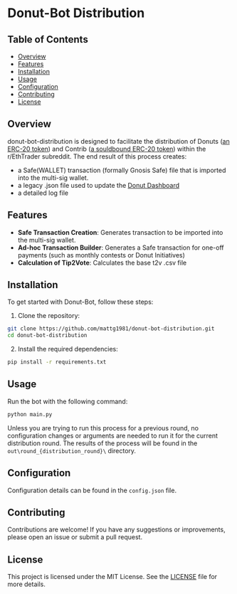 # Donut-Bot Distribution

## Table of Contents

- [Overview](#overview)
- [Features](#features)
- [Installation](#installation)
- [Usage](#usage)
- [Configuration](#configuration)
- [Contributing](#contributing)
- [License](#license)

## Overview

donut-bot-distribution is designed to facilitate the distribution of Donuts ([an ERC-20 token](https://arbiscan.io/token/0xf42e2b8bc2af8b110b65be98db1321b1ab8d44f5)) and Contrib ([a souldbound ERC-20 token](https://arbiscan.io/token/0xF28831db80a616dc33A5869f6F689F54ADd5b74C)) within the r/EthTrader subreddit. The end result of this process creates: 
- a Safe(WALLET) transaction (formally Gnosis Safe) file that is imported into the multi-sig wallet.
- a legacy .json file used to update the [Donut Dashboard](https://donut-dashboard.com/#/distribution)
- a detailed log file

## Features

- **Safe Transaction Creation**: Generates transaction to be imported into the multi-sig wallet.
- **Ad-hoc Transaction Builder**: Generates a Safe transaction for one-off payments (such as monthly contests or Donut Initiatives)
- **Calculation of Tip2Vote**: Calculates the base t2v .csv file

## Installation

To get started with Donut-Bot, follow these steps:

1. Clone the repository:

```bash
git clone https://github.com/mattg1981/donut-bot-distribution.git
cd donut-bot-distribution
```

2. Install the required dependencies:

```bash
pip install -r requirements.txt
```
## Usage

Run the bot with the following command:

```bash
python main.py
```

Unless you are trying to run this process for a previous round, no configuration changes or arguments are needed to run it for the current distribution round.  The results of the process will be found in the `out\round_{distribution_round}\` directory. 

## Configuration

Configuration details can be found in the `config.json` file. 

## Contributing

Contributions are welcome! If you have any suggestions or improvements, please open an issue or submit a pull request.

## License

This project is licensed under the MIT License. See the [LICENSE](LICENSE) file for more details.

